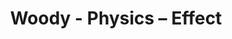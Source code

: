---
title: Woody - Physics – Effect
builder: true
type: coming-soon

# Content section
sections:
  - headerSection
  - aboutSection
  - servicesSection
  - teamSection
  - contactSection
  - subscribeSection

# Background color
backgroundColor: 
  enable: true
  color: "#15ADE0"

# Background effect
physicsEffect: 
  enable: true
  ### Use C++ Hex colors for this effects. Recommended free program ColorMania.
  color: 0xfe0e55

---